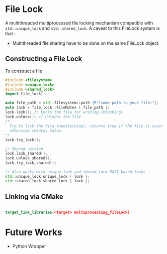 # File Lock 
A multithreaded multiprocessed file locking mechanism compatible with `std::unique_lock` and `std::shared_lock`. A caveat to this FileLock system is that : 
- Multithreaded file sharing have to be done on the same FileLock object.

## Constructing a File Lock
To construct a file 
```cpp
#include <filesystem>
#include <unique_lock>
#include <shared_lock>
import file_lock;

auto file_path = std::filesystem::path {R"(some path to your file)"};
auto lock = file_lock::FileMutex { file_path };
lock.lock(); // Locks the file for writing (blocking)
lock.unlock(); // Unlocks the file
/*
  Try to lock the file (nonblocking), returns true if the file is successfully locked
  otherwise returns false.
*/
lock.try_lock(); 

// Shared version
lock.lock_shared();
lock.unlock_shared();
lock.try_lock_shared();

// Also works with unique_lock and shared_lock RAII based locks
std::unique_lock unique_lock { lock };
std::shared_lock shared_lock { lock };
```

## Linking via CMake
```cmake

target_link_libraries(<target> multiprocessing_fileLock)
```

# Future Works
- Python Wrapper